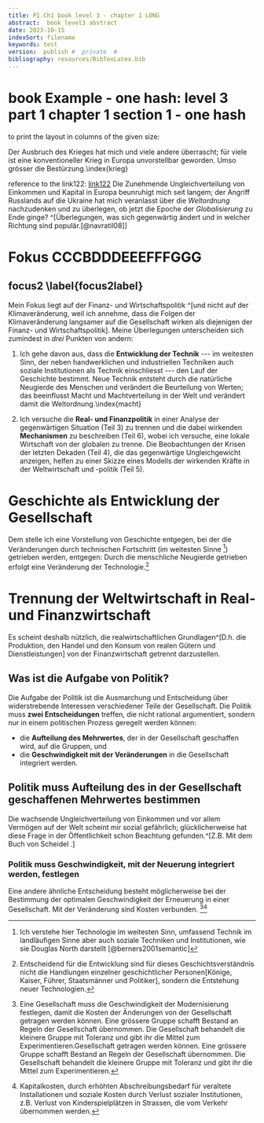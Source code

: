 ```yaml
---
title: P1.Ch1 book level 3 - chapter 1 LONG
abstract:  book level3 abstract
date: 2023-10-15
indexSort: filename
keywords: test
version:  publish #  private  #
bibliography: resources/BibTexLatex.bib
---
```


# book Example - one hash: level  3  part 1 chapter 1 section 1 - one hash

to print the layout in columns of the given size: 



Der Ausbruch des Krieges hat mich und viele andere überrascht; für viele ist eine konventioneller Krieg in Europa unvorstellbar geworden. Umso grösser die Bestürzung.\index{krieg}

reference to the link122: [link122](#p1ch2s2)
Die Zunehmende Ungleichverteilung von Einkommen und Kapital in Europa beunruhigt mich seit langem; der Angriff Russlands auf die Ukraine hat mich veranlasst über die *Weltordnung* nachzudenken und zu überlegen, ob jetzt die Epoche der *Globalisierung* zu Ende ginge? ^[Überlegungen, was sich gegenwärtig ändert und in welcher Richtung sind populär.[@navratil08]]

<!-- [@häring; @harari].] -->

# Fokus CCCBDDDEEEFFFGGG
## focus2 \label{focus2label}

Mein Fokus liegt auf der Finanz- und Wirtschaftspolitik ^[und nicht auf der Klimaveränderung, weil ich annehme, dass die Folgen der Klimaveränderung langsamer auf die Gesellschaft wirken als diejenigen der Finanz- und Wirtschaftspolitik]. Meine Überlegungen unterscheiden sich zumindest in *drei* Punkten von andern:

1. Ich gehe davon aus, dass die **Entwicklung der Technik** --- im weitesten Sinn, der neben handwerklichen und industriellen Techniken auch soziale Institutionen als Technik einschliesst --- den Lauf der Geschichte bestimmt. Neue Technik entsteht durch die natürliche Neugierde des Menschen und verändert die Beurteilung von Werten; das beeinflusst Macht und Machtverteilung in der Welt und verändert damit die Weltordnung.\index{macht}

2. Ich versuche die **Real- und Finanzpolitik** in einer Analyse der gegenwärtigen Situation (Teil 3) zu trennen und die dabei wirkenden **Mechanismen** zu beschreiben (Teil 6), wobei ich versuche, eine lokale Wirtschaft von der globalen zu trenne. Die Beobachtungen der Krisen der letzten Dekaden (Teil 4), die das gegenwärtige Ungleichgewicht anzeigen, helfen zu einer Skizze eines Modells der wirkenden Kräfte in der Weltwirtschaft und -politik (Teil 5).

# Geschichte als Entwicklung der Gesellschaft

Dem stelle ich eine Vorstellung von Geschichte entgegen, bei der die Veränderungen durch technischen Fortschritt (im weitesten Sinne [^north]) getrieben werden, entgegen: Durch die menschliche Neugierde getrieben erfolgt eine Veränderung der Technologie.[^kaiser]

[^north]: Ich verstehe hier Technologie im weitesten Sinn, umfassend Technik im landläufigen Sinne aber auch soziale Techniken und Institutionen, wie sie Douglas North darstellt [@berners2001semantic]

[^kaiser]: Entscheidend für die Entwicklung sind für dieses Geschichtsverständnis nicht die Handlungen einzelner geschichtlicher Personen[Könige, Kaiser, Führer, Staatsmänner und Politiker], sondern die Entstehung neuer Technologien.
 

# Trennung der Weltwirtschaft in Real- und Finanzwirtschaft

 

Es scheint deshalb nützlich, die realwirtschaftlichen Grundlagen^[D.h. die Produktion, den Handel und den Konsum von realen Gütern und Dienstleistungen] von der Finanzwirtschaft getrennt darzustellen.

## Was ist die Aufgabe von Politik?

Die Aufgabe der Politik ist die Ausmarchung und Entscheidung über widerstrebende Interessen verschiedener Teile der Gesellschaft.
Die Politik muss **zwei Entscheidungen** treffen, die nicht rational argumentiert, sondern nur in einem politischen Prozess geregelt werden können:

- die **Aufteilung des Mehrwertes**, der in der Gesellschaft geschaffen wird, auf die Gruppen, und
- die **Geschwindigkeit mit der Veränderungen** in die Gesellschaft integriert werden.

## Politik muss Aufteilung des in der Gesellschaft geschaffenen Mehrwertes bestimmen
Die wachsende Ungleichverteilung von Einkommen und vor allem Vermögen auf der Welt scheint mir sozial gefährlich; glücklicherweise hat diese Frage in der Öffentlichkeit schon Beachtung gefunden.^[Z.B. Mit dem Buch von Scheidel .]



### Politik muss Geschwindigkeit, mit der Neuerung integriert werden, festlegen
Eine andere ähnliche Entscheidung besteht möglicherweise bei der Bestimmung der optimalen Geschwindigkeit der Erneuerung in einer Gesellschaft. Mit der Veränderung sind Kosten verbunden. [^erneuerung][^kk]


[^kk]: Kapitalkosten, durch erhöhten Abschreibungsbedarf für veraltete Installationen und soziale Kosten durch Verlust sozialer Institutionen, z.B. Verlust von Kinderspielplätzen in Strassen, die vom Verkehr übernommen werden.

[^erneuerung]: Eine Gesellschaft muss die Geschwindigkeit der Modernisierung festlegen, damit die Kosten der Änderungen von der Gesellschaft getragen werden können. Eine grössere Gruppe schafft  Bestand an Regeln der Gesellschaft übernommen. Die Gesellschaft behandelt die kleinere Gruppe mit Toleranz und gibt ihr die Mittel zum Experimentieren.Gesellschaft getragen werden können. Eine grössere Gruppe schafft  Bestand an Regeln der Gesellschaft übernommen. Die Gesellschaft behandelt die kleinere Gruppe mit Toleranz und gibt ihr die Mittel zum Experimentieren.

